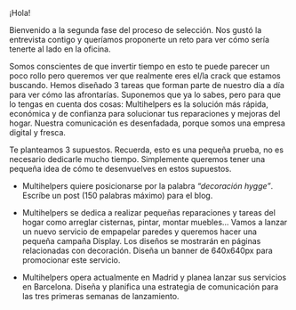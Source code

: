 ¡Hola!

Bienvenido a la segunda fase del proceso de selección. Nos gustó la entrevista contigo y queríamos proponerte un reto para ver cómo sería tenerte al lado en la oficina.

Somos conscientes de que invertir tiempo en esto te puede parecer un poco rollo pero queremos ver que realmente eres el/la crack que estamos buscando. Hemos diseñado 3 tareas que forman parte de nuestro día a día para ver cómo las afrontarías.
Suponemos que ya lo sabes, pero para que lo tengas en cuenta dos cosas: Multihelpers es la solución más rápida, económica y de confianza para solucionar tus reparaciones y mejoras del hogar. Nuestra comunicación es desenfadada, porque somos una empresa digital y fresca.

Te planteamos 3 supuestos. Recuerda, esto es una pequeña prueba, no es necesario dedicarle mucho tiempo. Simplemente queremos tener una pequeña idea de cómo te desenvuelves en estos supuestos.

* Multihelpers quiere posicionarse por la palabra *“decoración hygge”*. Escríbe un post (150 palabras máximo) para el blog.

* Multihelpers se dedica a realizar pequeñas reparaciones y tareas del hogar como arreglar cisternas, pintar, montar muebles…
Vamos a lanzar un nuevo servicio de empapelar paredes y queremos hacer una pequeña campaña Display. Los diseños se mostrarán en páginas relacionadas con decoración. 
Diseña un banner de 640x640px para promocionar este servicio.

* Multihelpers opera actualmente en Madrid y planea lanzar sus servicios en Barcelona. Diseña y planifica una estrategia de comunicación para las tres primeras semanas de lanzamiento. 
